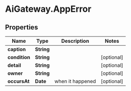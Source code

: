 # AiGateway.AppError

## Properties
Name | Type | Description | Notes
------------ | ------------- | ------------- | -------------
**caption** | **String** |  | 
**condition** | **String** |  | [optional] 
**detail** | **String** |  | [optional] 
**owner** | **String** |  | [optional] 
**occursAt** | **Date** | when it happened | [optional] 


